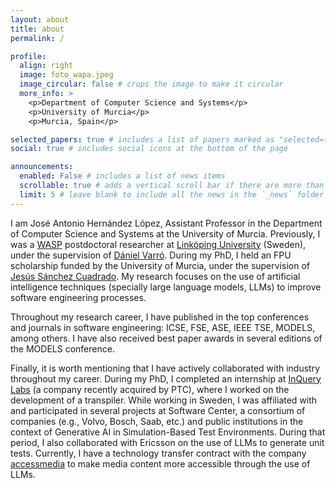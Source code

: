```yaml
---
layout: about
title: about
permalink: /

profile:
  align: right
  image: foto_wapa.jpeg
  image_circular: false # crops the image to make it circular
  more_info: >
    <p>Department of Computer Science and Systems</p>
    <p>University of Murcia</p>
    <p>Murcia, Spain</p>

selected_papers: true # includes a list of papers marked as "selected={true}"
social: true # includes social icons at the bottom of the page

announcements:
  enabled: False # includes a list of news items
  scrollable: true # adds a vertical scroll bar if there are more than 3 news items
  limit: 5 # leave blank to include all the news in the `_news` folder
---
```


I am José Antonio Hernández López, Assistant Professor in the Department of Computer Science and Systems at the University of Murcia. Previously, I was a [WASP](https://wasp-sweden.org/sv/ai-autonoma-system-och-mjukvara/) postdoctoral researcher at [Linköping University](https://liu.se/) (Sweden), under the supervision of [Dániel Varró](https://scholar.google.com/citations?user=4Ya6dVoAAAAJ&hl=es). During my PhD, I held an FPU scholarship funded by the University of Murcia, under the supervision of [Jesús Sánchez Cuadrado](https://scholar.google.com/citations?user=Johd4IEAAAAJ&hl=es). My research focuses on the use of artificial intelligence techniques (specially large language models, LLMs) to improve software engineering processes.

Throughout my research career, I have published in the top conferences and journals in software engineering: ICSE, FSE, ASE, IEEE TSE, MODELS, among others. I have also received best paper awards in several editions of the MODELS conference.

Finally, it is worth mentioning that I have actively collaborated with industry throughout my career. During my PhD, I completed an internship at [InQuery Labs](https://incquery.io/) (a company recently acquired by PTC), where I worked on the development of a transpiler. While working in Sweden, I was affiliated with and participated in several projects at Software Center, a consortium of companies (e.g., Volvo, Bosch, Saab, etc.) and public institutions in the context of Generative AI in Simulation-Based Test Environments. During that period, I also collaborated with Ericsson on the use of LLMs to generate unit tests. Currently, I have a technology transfer contract with the company [accessmedia](https://accessmedia.pro/) to make media content more accessible through the use of LLMs.